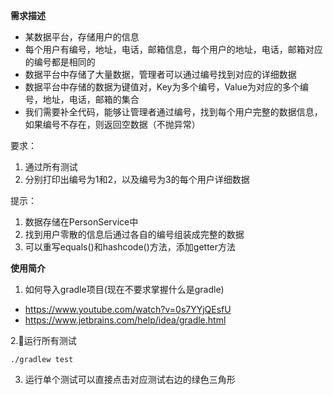 **需求描述**  
- 某数据平台，存储用户的信息
- 每个用户有编号，地址，电话，邮箱信息，每个用户的地址，电话，邮箱对应的编号都是相同的   
- 数据平台中存储了大量数据，管理者可以通过编号找到对应的详细数据    
- 数据平台中存储的数据为键值对，Key为多个编号，Value为对应的多个编号，地址，电话，邮箱的集合    
- 我们需要补全代码，能够让管理者通过编号，找到每个用户完整的数据信息，如果编号不存在，则返回空数据（不抛异常）   

要求： 
1. 通过所有测试
2. 分别打印出编号为1和2，以及编号为3的每个用户详细数据

提示：
1. 数据存储在PersonService中 
2. 找到用户零散的信息后通过各自的编号组装成完整的数据
3. 可以重写equals()和hashcode()方法，添加getter方法

**使用简介**  
1. 如何导入gradle项目(现在不要求掌握什么是gradle)
- https://www.youtube.com/watch?v=0s7YYjQEsfU
- https://www.jetbrains.com/help/idea/gradle.html

2.运行所有测试  
```
./gradlew test
```
3. 运行单个测试可以直接点击对应测试右边的绿色三角形
